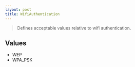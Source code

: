 ```yaml
---
layout: post
title: WifiAuthentication
---
```


> Defines acceptable values relative to wifi authentication.

Values
------

- WEP
- WPA_PSK
